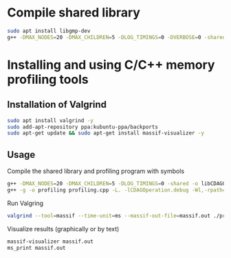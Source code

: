 # Compile shared library

```bash
sudo apt install libgmp-dev
g++ -DMAX_NODES=20 -DMAX_CHILDREN=5 -DLOG_TIMINGS=0 -DVERBOSE=0 -shared -o libCDAGOperation.so -fPIC -Ofast -flto CDAGOperation.cpp  -lgmp
```

# Installing and using C/C++ memory profiling tools

## Installation of Valgrind
```bash
sudo apt install valgrind -y
sudo add-apt-repository ppa:kubuntu-ppa/backports
sudo apt-get update && sudo apt-get install massif-visualizer -y
```

## Usage

Compile the shared library and profiling program with symbols
```bash
g++ -DMAX_NODES=20 -DMAX_CHILDREN=5 -DLOG_TIMINGS=0 -shared -o libCDAGOperation.debug.so -fPIC -g CDAGOperation.cpp  -lgmp
g++ -g -o profiling profiling.cpp -L. -lCDAGOperation.debug -Wl,-rpath=.
```

Run Valgring
```bash
valgrind --tool=massif --time-unit=ms --massif-out-file=massif.out ./profiling
```

Visualize results (graphically or by text)
```bash
massif-visualizer massif.out
ms_print massif.out
```
